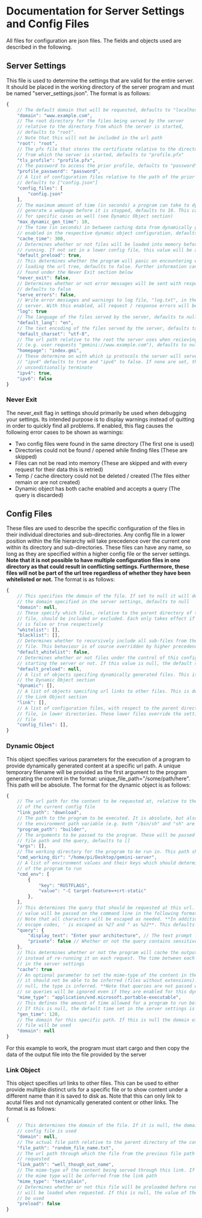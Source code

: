 # Documentation for Server Settings and Config Files
All files for configuration are json files. The fields and objects used are
described in the following.

## Server Settings
This file is used to determine the settings that are valid for the entire server.
It should be placed in the working directory of the server program and
must be named "server_settings.json". The format is as follows:
```js
{
    // The default domain that will be requested, defaults to "localhost"
    "domain": "www.example.com",
    // The root directory for the files being served by the server
    // relative to the directory from which the server is started,
    // defaults to "root".
    // Note that this will not be included in the url path
    "root": "root",
    // The pfx file that stores the certificate relative to the directory
    // from which the server is started, defaults to "profile.pfx"
    "tls_profile": "profile.pfx",
    // The password to access the prior profile, defaults to "password"
    "profile_password": "password",
    // A list of configuration files relative to the path of the prior "root" key,
    // defaults to ["config.json"]
    "config_files": [
        "config.json"
    ],
    // The maximum amount of time (in seconds) a program can take to dynamically 
    // generate a webpage before it is stopped, defaults to 10. This can be changed
    // for specific cases as well (see Dynamic Object section)
    "max_dynamic_gen_time": 10,
    // The time (in seconds) in between caching data from dynamically generated content if
    // enabled in the respective dynamic object configuration, defaults to 300
    "cache_time": 300,
    // Determines whether or not files will be loaded into memory before running or loaded while
    // running. If not set in a lower config file, this value will be assumed, defaults to true
    "default_preload": true,
    // This determines whether the program will panic on encountering errors while
    // loading the url tree, defaults to false. Further information can be
    // found under the Never Exit section below
    "never_exit": false,
    // Determines whether or not error messages will be sent with responses to failed requests,
    // defaults to false
    "serve_errors": false,
    // Write error messages and warnings to log file, "log.txt", in the working directory of the
    // server. With this enabled, all request / response errors will be logged, defaults to true
    "log": true
    // The language of the files served by the server, defaults to null
    "default_lang": "en",
    // The text encoding of the files served by the server, defaults to "utf-8"
    "default_charset": "utf-8",
    // The url path relative to the root the server uses when recieving traffic at the root
    // (e.g. user requests "gemini://www.example.com"), defaults to null
    "homepage": "index.gmi",
    // These determine on with which ip protocols the server will serve documents.
    // "ipv4" defaults to true and "ipv6" to false. If none are set, the server will
    // unconditionally terminate
    "ipv4": true,
    "ipv6": false
}
```

### Never Exit
The never_exit flag in settings should primarily be used when debugging your settings. Its
intended purpose is to display warnings instead of quitting in order to quickly find all problems.
If enabled, this flag causes the following error cases to be shown as warnings:
- Two config files were found in the same directory (The first one is used)
- Directories could not be found / opened while finding files (These are skipped)
- Files can not be read into memory (These are skipped and with every request for their data this is retried)
- Temp / cache directory could not be deleted / created (The files either remain or are not created)
- Dynamic object has both cache enabled and accepts a query (The query is discarded)

## Config Files
These files are used to describe the specific configuration of the files in
their individual directories and sub-directories. Any config file in a lower
position within the file hierarchy will take precedence over the current one
within its directory and sub-directories. These files can have any name, so
long as they are specified within a higher config file or the server settings.
**Note that it is not possible to have multiple configuration files in one
directory as that could result in conflicting settings. Furthermore, these files
will not be part of the url tree regardless of whether they have been whitelisted
or not.** The format is as follows:
```js
{
    // This specifies the domain of the file. If set to null it will default to
    // the domain specified in the server settings, defaults to null
    "domain": null,
    // These specify which files, relative to the parent directory of the config
    // file, should be included or excluded. Each only takes effect if "default_whitelist"
    // is false or true respectively
    "whitelist": [],
    "blacklist": [],
    // Determines whether to recursively include all sub-files from the parent directory of the config
    // file. This behaviour is of course overridden by higher precedence (lower directory) config files
    "default_whitelist": false,
    // Determines whether or not files under the control of this config file will be preloaded before 
    // starting the server or not. If this value is null, the default set in the server settings is used
    "default_preload": null,
    // A list of objects specifing dynamically generated files. This is documented below under
    // the Dynamic Object section
    "dynamic": [],
    // A list of objects specifing url links to other files. This is documented below under
    // the Link Object section
    "link": [],
    // A list of configuration files, with respect to the parent directory of this config
    // file, in lower directories. These lower files override the settings of the current
    // file
    "config_files": [],
}
```

### Dynamic Object
This object specifies various parameters for the execution of a program to provide
dynamically generated content at a specific url path. A unique temporary filename
will be provided as the first argument to the program generating the content in the
format: unique_file_path="/some/path/here". This path will be absolute. The format
for the dynamic object is as follows:
```js
{
    // The url path for the content to be requested at, relative to the parent directory
    // of the current config file
    "link_path": "download",
    // The path to the program to be executed. It is absolute, but also reads from
    // the environment path variable (e.g. both "/bin/sh" and "sh" are valid)
    "program_path": "builder",
    // The arguments to be passed to the program. These will be passed before the temporary
    // file path and the query, defaults to []
    "args": [],
    // The working directory for the program to be run in. This path should be absolute
    "cmd_working_dir": "/home/pi/Desktop/gemini-server",
    // A list of environment values and their keys which should determine the environment
    // of the program to run
    "cmd_env": [
        {
            "key": "RUSTFLAGS",
            "value": "-C target-feature=+crt-static"
        },
    ],
    // This determines the query that should be requested at this url. The resulting
    // value will be passed on the command line in the following format: query="value".
    // Note that all characters will be escaped as needed. **In addition to regular url
    // escape codes, ' is escaped as %27 and " as %22**. This defaults to null
    "query": {
        "display_text": "Enter your architecture", // The text prompt for retrieving the query
        "private": false // Whether or not the query contains sensitive information
    },
    // This determines whether or not the program will cache the output of the program
    // instead of re-running it on each request. The time between each cache is determined
    // in the server settings
    "cache": true
    // An optional parameter to set the mime-type of the content in the case that
    // it should not be able to be inferred (files without extensions). If it is
    // null, the type is inferred. **Note that queries are not passed when caching files,
    // so queries will be ignored even if they are enabled for this dynamic object**
    "mime_type": "application/vnd.microsoft.portable-executable",
    // This defines the amount of time allowed for a program to run before being shut down.
    // If this is null, the default time set in the server settings is used
    "gen_time": 120,
    // The domain for this specific path. If this is null the domain of the config
    // file will be used
    "domain": null
}
```
For this example to work, the program must start cargo and then copy the data of the output file
into the file provided by the server

### Link Object
This object specifies url links to other files. This can be used to either provide multiple
distinct urls for a specific file or to show content under a different name than it is
saved to disk as. Note that this can only link to acutal files and not dynamically generated
content or other links. The format is as follows:
```js
{
    // This determines the domain of the file. If it is null, the domain of the
    // config file is used
    "domain": null,
    // The actual file path relative to the parent directory of the config file
    "file_path": "random_file_name.txt",
    // The url path through which the file from the previous file path should be
    // requested
    "link_path": "well_though_out_name",
    // The mime-type of the content being served through this link. If this is null,
    // the mime type will be inferred from the link path
    "mime_type": "text/plain",
    // Determines whether or not this file will be preloaded before running or if it
    // will be loaded when requested. If this is null, the value of the config file will
    // be used
    "preload": false
}
```